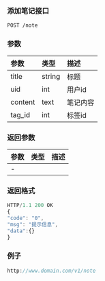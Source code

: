### 添加笔记接口

```
POST /note
```

### 参数

| **参数** | **类型** | **描述** |
| :--- | :--- | :--- |
| title| string | 标题 |
| uid | int | 用户id |
| content | text | 笔记内容 |
| tag_id | int |  标签id |

### 返回参数

| **参数** | **类型** | **描述** |
| :--- | :--- | :--- |
| - |  |  |

### 返回格式

```js
HTTP/1.1 200 OK
{
"code": "0",
"msg": "提示信息",
"data":{}
}
```

### 例子

```js
http://www.domain.com/v1/note
```



